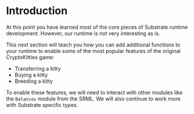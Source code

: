 Introduction
===

At this point you have learned most of the core pieces of Substrate runtime development. However, our runtime is not very interesting as is.

This next section will teach you how you can add additional functions to your runtime to enable some of the most popular features of the original CryptoKitties game:

- Transferring a kitty
- Buying a kitty
- Breeding a kitty

To enable these features, we will need to interact with other modules like the `Balances` module from the SRML. We will also continue to work more with Substrate specific types.